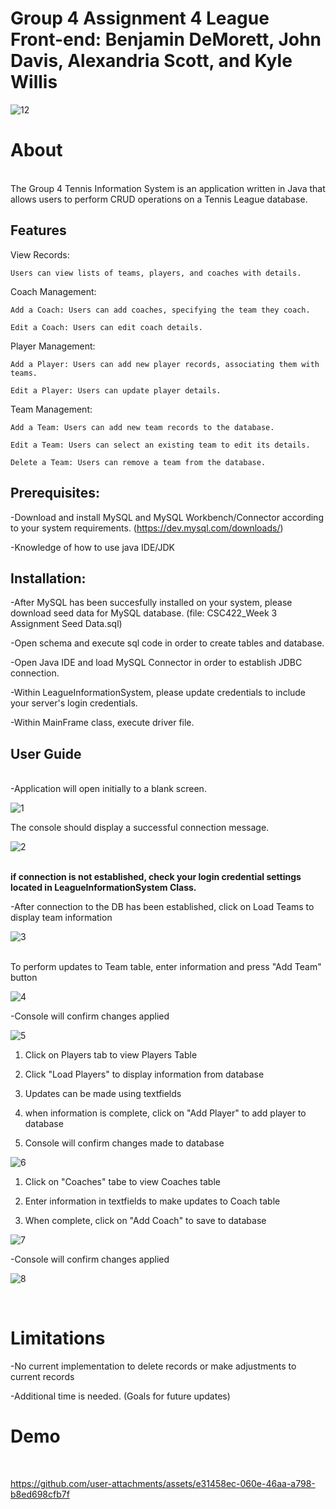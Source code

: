 
<h1>Group 4 Assignment 4 League Front-end: Benjamin DeMorett, John Davis, Alexandria Scott, and Kyle Willis </h1>

![12](https://github.com/user-attachments/assets/99bfe978-51a0-48de-8eb0-12fa7be16849)


<h1>About</h1>
   <br>
The Group 4 Tennis Information System is an application written in Java that allows users to perform CRUD operations on a Tennis League database. 


<h2>Features</h2>
View Records: 

    Users can view lists of teams, players, and coaches with details. 

Coach Management: 

    Add a Coach: Users can add coaches, specifying the team they coach. 

    Edit a Coach: Users can edit coach details. 

Player Management: 

    Add a Player: Users can add new player records, associating them with teams. 

    Edit a Player: Users can update player details. 


Team Management: 

    Add a Team: Users can add new team records to the database. 

    Edit a Team: Users can select an existing team to edit its details. 

    Delete a Team: Users can remove a team from the database. 


<h2>Prerequisites:</h2>

-Download and install MySQL and MySQL Workbench/Connector according to your system requirements.  (https://dev.mysql.com/downloads/)

-Knowledge of how to use java IDE/JDK

<h2>Installation:</h2>

-After MySQL has been succesfully installed on your system, please download seed data for MySQL database. (file: CSC422_Week 3 Assignment Seed Data.sql)

-Open schema and execute sql code in order to create tables and database. 

-Open Java IDE and load MySQL Connector in order to establish JDBC connection.

-Within LeagueInformationSystem, please update credentials to include your server's login credentials. 

-Within MainFrame class, execute driver file. 

<h2>User Guide</h2>

<br>
-Application will open initially to a blank screen. 

![1](https://github.com/user-attachments/assets/13c1f67d-931a-4828-8309-6e0e90198ca7)

The console should display a successful connection message. 


![2](https://github.com/user-attachments/assets/6aa9ce3c-4b2f-4f1b-a7f3-278b83cb55fb)

<br><b>if connection is not established, check your login credential settings located in LeagueInformationSystem Class. </b>


-After connection to the DB has been established, click on Load Teams to display team information

![3](https://github.com/user-attachments/assets/7ec003b8-52e9-4e81-8dc5-718754d2e066)

<br> To perform updates to Team table, enter information and press "Add Team" button


![4](https://github.com/user-attachments/assets/5aca90a4-1acc-40ad-8524-23bdd958c4c9)

-Console will confirm changes applied 

![5](https://github.com/user-attachments/assets/77bb337f-87e6-4da6-bf3b-6dfabbf110bc)

1) Click on Players tab to view Players Table
   
2) Click "Load Players" to display information from database
   
3) Updates can be made using textfields
   
4) when information is complete, click on "Add Player" to add player to database
   
5) Console will confirm changes made to database

![6](https://github.com/user-attachments/assets/def1e7a8-27f5-44df-a986-9e67e37d0a39)


1) Click on "Coaches" tabe to view Coaches table

2) Enter information in textfields to make updates to Coach table

3) When complete, click on "Add Coach" to save to database

![7](https://github.com/user-attachments/assets/a3a407c0-2389-4a07-9173-2cd620ac3b86)

-Console will confirm changes applied

![8](https://github.com/user-attachments/assets/9c342d34-175f-4991-9203-46490a8e5d53)

<br>

<h1>Limitations</h1>

-No current implementation to delete records or make adjustments to current records

-Additional time is needed. (Goals for future updates) 


<h1>Demo</h1>
<br>

https://github.com/user-attachments/assets/e31458ec-060e-46aa-a798-b8ed698cfb7f










